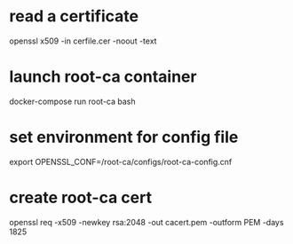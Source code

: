 # read a certificate
openssl x509 -in cerfile.cer -noout -text

# launch root-ca container
docker-compose run root-ca bash

# set environment for config file
export OPENSSL_CONF=/root-ca/configs/root-ca-config.cnf

# create root-ca cert
openssl req -x509 -newkey rsa:2048 -out cacert.pem -outform PEM -days 1825